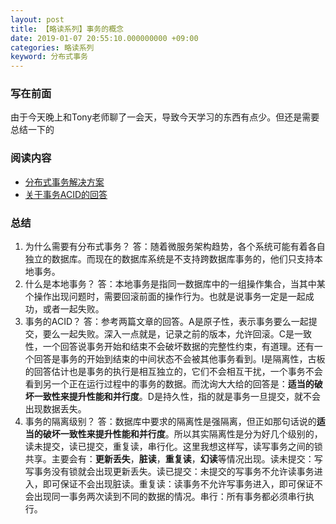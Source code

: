 ```yaml
---
layout: post
title: 【略读系列】事务的概念
date: 2019-01-07 20:55:10.000000000 +09:00
categories: 略读系列
keyword: 分布式事务
---
```


### 写在前面
由于今天晚上和Tony老师聊了一会天，导致今天学习的东西有点少。但还是需要总结一下的

### 阅读内容
- [分布式事务解决方案](https://juejin.im/post/5aa3c7736fb9a028bb189bca)
- [关于事务ACID的回答](https://www.zhihu.com/question/31346392)

### 总结
1. 为什么需要有分布式事务？
答：随着微服务架构趋势，各个系统可能有着各自独立的数据库。而现在的数据库系统是不支持跨数据库事务的，他们只支持本地事务。
2. 什么是本地事务？
答：本地事务是指同一数据库中的一组操作集合，当其中某个操作出现问题时，需要回滚前面的操作行为。也就是说事务一定是一起成功，或者一起失败。
3. 事务的ACID？
答：参考两篇文章的回答。A是原子性，表示事务要么一起提交，要么一起失败。深入一点就是，记录之前的版本，允许回滚。C是一致性，一个回答说事务开始和结束不会破坏数据的完整性约束，有道理。还有一个回答是事务的开始到结束的中间状态不会被其他事务看到。I是隔离性，古板的回答估计也是事务的执行是相互独立的，它们不会相互干扰，一个事务不会看到另一个正在运行过程中的事务的数据。而沈询大大给的回答是：**适当的破坏一致性来提升性能和并行度**。D是持久性，指的就是事务一旦提交，就不会出现数据丢失。
4. 事务的隔离级别？
答：数据库中要求的隔离性是强隔离，但正如那句话说的**适当的破坏一致性来提升性能和并行度**。所以其实隔离性是分为好几个级别的，读未提交，读已提交，重复读，串行化。这里我想这样写，读写事务之间的锁共享。主要会有：**更新丢失**，**脏读**，**重复读**，**幻读**等情况出现。读未提交：写写事务没有锁就会出现更新丢失。读已提交：未提交的写事务不允许读事务进入，即可保证不会出现脏读。重复读：读事务不允许写事务进入，即可保证不会出现同一事务两次读到不同的数据的情况。串行：所有事务都必须串行执行。
